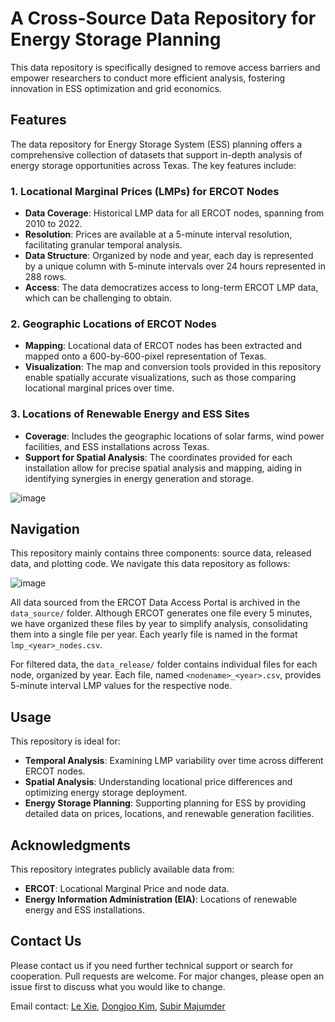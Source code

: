 # A Cross-Source Data Repository for Energy Storage Planning
This data repository is specifically designed to remove access barriers and empower researchers to conduct more efficient analysis, fostering innovation in ESS optimization and grid economics.

## Features
The data repository for Energy Storage System (ESS) planning offers a comprehensive collection of datasets that support in-depth analysis of energy storage opportunities across Texas. The key features include:

### 1. Locational Marginal Prices (LMPs) for ERCOT Nodes
- **Data Coverage**: Historical LMP data for all ERCOT nodes, spanning from 2010 to 2022.
- **Resolution**: Prices are available at a 5-minute interval resolution, facilitating granular temporal analysis.
- **Data Structure**: Organized by node and year, each day is represented by a unique column with 5-minute intervals over 24 hours represented in 288 rows.
- **Access**: The data democratizes access to long-term ERCOT LMP data, which can be challenging to obtain.

### 2. Geographic Locations of ERCOT Nodes
- **Mapping**: Locational data of ERCOT nodes has been extracted and mapped onto a 600-by-600-pixel representation of Texas.
- **Visualization**: The map and conversion tools provided in this repository enable spatially accurate visualizations, such as those comparing locational marginal prices over time.

### 3. Locations of Renewable Energy and ESS Sites
- **Coverage**: Includes the geographic locations of solar farms, wind power facilities, and ESS installations across Texas.
- **Support for Spatial Analysis**: The coordinates provided for each installation allow for precise spatial analysis and mapping, aiding in identifying synergies in energy generation and storage.

![image](https://github.com/user-attachments/assets/e44aa0dd-e37e-4237-9a45-7ebbee6c4d68)


## Navigation
This repository mainly contains three components: source data, released data, and plotting code. We navigate this data repository as follows:

![image](https://github.com/user-attachments/assets/fba7216a-b05f-4a9e-b201-cda018a70cac)

All data sourced from the ERCOT Data Access Portal is archived in the `data_source/` folder. Although ERCOT generates one file every 5 minutes, we have organized these files by year to simplify analysis, consolidating them into a single file per year. Each yearly file is named in the format `lmp_<year>_nodes.csv`.

For filtered data, the `data_release/` folder contains individual files for each node, organized by year. Each file, named `<nodename>_<year>.csv`, provides 5-minute interval LMP values for the respective node.

## Usage
This repository is ideal for:
- **Temporal Analysis**: Examining LMP variability over time across different ERCOT nodes.
- **Spatial Analysis**: Understanding locational price differences and optimizing energy storage deployment.
- **Energy Storage Planning**: Supporting planning for ESS by providing detailed data on prices, locations, and renewable generation facilities.

## Acknowledgments
This repository integrates publicly available data from:
- **ERCOT**: Locational Marginal Price and node data.
- **Energy Information Administration (EIA)**: Locations of renewable energy and ESS installations.

## Contact Us
Please contact us if you need further technical support or search for cooperation. Pull requests are welcome. For major changes, please open an issue first to discuss what you would like to change.

Email contact: [Le Xie](mailto:xie@seas.harvard.edu), [Dongjoo Kim](mailto:djkim@tamu.edu), [Subir Majumder](mailto:subir-em@ieee.org)
